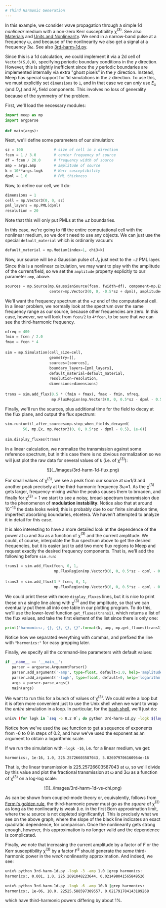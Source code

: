 ```yaml
---
# Third Harmonic Generation
---
```


In this example, we consider wave propagation through a simple 1d *nonlinear* medium with a non-zero Kerr susceptibility χ$^{(3)}$. See also [Materials](../Materials.md#nonlinearity) and [Units and Nonlinearity](../Units_and_Nonlinearity.md). We send in a narrow-band pulse at a frequency ω, and because of the nonlinearity we also get a signal at a frequency 3ω. See also [3rd-harm-1d.py](https://github.com/stevengj/meep/blob/master/python/examples/3rd-harm-1d.py).

Since this is a 1d calculation, we could implement it via a 2d cell of `Vector3(S,0,0)`, specifying periodic boundary conditions in the $y$ direction. However, this is slightly inefficient since the $y$ periodic boundaries are implemented internally via extra "ghost pixels" in the $y$ direction. Instead, Meep has special support for 1d simulations in the $z$ direction. To use this, we must explicitly set `dimensions` to `1`, and in that case we can *only* use $E_x$ (and $D_x$) and $H_y$ field components. This involves no loss of generality because of the symmetry of the problem.

First, we'll load the necessary modules:

```py
import meep as mp
import argparse

def main(args):
```

Next, we'll define some parameters of our simulation:

```py
sz = 100              # size of cell in z direction
fcen = 1 / 3.0        # center frequency of source
df = fcen / 20.0      # frequency width of source
amp = args.amp        # amplitude of source
k = 10**args.logk     # Kerr susceptibility
dpml = 1.0            # PML thickness
```

Now, to define our cell, we'll do:

```py
dimensions = 1
cell = mp.Vector3(0, 0, sz)
pml_layers = mp.PML(dpml)
resolution = 20
```

Note that this will only put PMLs at the $\pm z$ boundaries.

In this case, we're going to fill the entire computational cell with the nonlinear medium, so we don't need to use any objects. We can just use the special `default_material` which is ordinarily vacuum:

```py
default_material = mp.Medium(index=1, chi3=k)
```

Now, our source will be a Gaussian pulse of $J_x$ just next to the $-z$ PML layer. Since this is a nonlinear calculation, we may want to play with the amplitude of the current/field, so we set the `amplitude` property explicitly to our parameter `amp`, above.

```py
sources = mp.Source(mp.GaussianSource(fcen, fwidth=df), component=mp.Ex,
                    center=mp.Vector3(0, 0, -0.5*sz + dpml), amplitude=amp)
```

We'll want the frequency spectrum at the $+z$ end of the computational cell. In a linear problem, we normally look at the spectrum over the same frequency range as our source, because other frequencies are zero. In this case, however, we will look from `fcen/2` to `4*fcen`, to be sure that we can see the third-harmonic frequency.

```py
nfreq = 400
fmin = fcen / 2.0
fmax = fcen * 4

sim = mp.Simulation(cell_size=cell,
                    geometry=[],
                    sources=[sources],
                    boundary_layers=[pml_layers],
                    default_material=default_material,
                    resolution=resolution,
                    dimensions=dimensions)

trans = sim.add_flux(0.5 * (fmin + fmax), fmax - fmin, nfreq,
                     mp.FluxRegion(mp.Vector3(0, 0, 0.5*sz - dpml - 0.5)))
```

Finally, we'll run the sources, plus additional time for the field to decay at the flux plane, and output the flux spectrum:

```py
sim.run(until_after_sources=mp.stop_when_fields_decayed(
        50, mp.Ex, mp.Vector3(0, 0, 0.5*sz - dpml - 0.5), 1e-6))

sim.display_fluxes(trans)
```

In a linear calculation, we normalize the transmission against some reference spectrum, but in this case there is no obvious normalization so we will just plot the raw data for several values of `k` (i.e. of χ$^{(3)}$):

<center>
![](../images/3rd-harm-1d-flux.png)
</center>

For small values of χ$^{(3)}$, we see a peak from our source at ω=1/3 and another peak precisely at the third-harmonic frequency 3ω=1. As the χ$^{(3)}$ gets larger, frequency-mixing *within* the peaks causes them to broaden, and finally for χ$^{(3)}=1$ we start to see a noisy, broad-spectrum transmission due to the phenomenon of **modulation instability**. Notice also that at around $10^{-13}$ the data looks weird; this is probably due to our finite simulation time, imperfect absorbing boundaries, etcetera. We haven't attempted to analyze it in detail for this case.

It is also interesting to have a more detailed look at the dependence of the power at ω and 3ω as a function of χ$^{(3)}$ and the current amplitude. We could, of course, interpolate the flux spectrum above to get the desired frequencies, but it is easier just to add two more flux regions to Meep and request exactly the desired frequency components. That is, we'll add the following before `sim.run`:

```py
trans1 = sim.add_flux(fcen, 0, 1,
                      mp.FluxRegion(mp.Vector3(0, 0, 0.5*sz - dpml - 0.5)))

trans3 = sim.add_flux(3 * fcen, 0, 1,
                      mp.FluxRegion(mp.Vector3(0, 0, 0.5*sz - dpml - 0.5)))
```

We could print these with more `display_fluxes` lines, but it is nice to print these on a single line along with χ$^{(3)}$ and the amplitude, so that we can eventually put them all into one table in our plotting program. To do this, we'll use the lower-level function `get_fluxes(trans1)`, which returns a list of the flux values, and take the first element of the list since there is only one:

```py
print("harmonics:, {}, {}, {}, {}".format(k, amp, mp.get_fluxes(trans1)[0], mp.get_fluxes(trans3)[0]))
```

Notice how we separated everything with commas, and prefixed the line with `"harmonics:"` for easy grepping later.

Finally, we specify all the command-line parameters with default values:

```py
if __name__ == '__main__':
   parser = argparse.ArgumentParser()
   parser.add_argument('-amp', type=float, default=1.0, help='amplitude of source')
   parser.add_argument('-logk', type=float, default=0, help='logarithm of Kerr susceptibility')
   args = parser.parse_args()
   main(args)
```

We want to run this for a bunch of values of χ$^{(3)}$. We could write a loop but it is often more convenient just to use the Unix shell when we want to wrap the *entire* simulation in a loop. In particular, for the [bash shell](https://en.wikipedia.org/wiki/Bash_(Unix_shell)), we'll just do:

```sh
unix% (for logk in `seq -6 0.2 0`; do python 3rd-harm-1d.py -logk ${logk} |grep harmonics:; done) | tee harmonics.dat
```

Notice how we've used the `seq` function to get a sequence of exponents from -6 to 0 in steps of 0.2, and how we've used the exponent as an argument to obtain a logarithmic scale.

If we run the simulation with `-logk -16`, i.e. for a linear medium, we get:

```
harmonics:, 1e-16, 1.0, 225.25726603587043, 5.026979706160964e-16
```

That is, the linear transmission is 225.25726603587043 at ω, so we'll divide by this value and plot the fractional transmission at ω and 3ω as a function of χ$^{(3)}$ on a log-log scale:

<center>
![](../images/3rd-harm-1d-vs-chi.png)
</center>

As can be shown from coupled-mode theory or, equivalently, follows from [Fermi's golden rule](https://en.wikipedia.org/wiki/Fermi's_golden_rule), the third-harmonic power must go as the *square* of χ$^{(3)}$ as long as the nonlinearity is weak (i.e. in the first Born approximation limit, where the ω source is not depleted significantly). This is precisely what we see on the above graph, where the slope of the black line indicates an exact quadratic dependence, for comparison. Once the nonlinearity gets strong enough, however, this approximation is no longer valid and the dependence is complicated.

Finally, we note that increasing the current amplitude by a factor of $F$ or the Kerr susceptibility χ$^{(3)}$ by a factor $F^3$ should generate the *same* third-harmonic power in the *weak* nonlinearity approximation. And indeed, we see:

```sh
unix% python 3rd-harm-1d.py -logk -3 -amp 1.0 |grep harmonics:
harmonics:, 0.001, 1.0, 225.2091048223644, 0.021498041565849526
```

```sh
unix% python 3rd-harm-1d.py -logk -6 -amp 10.0 |grep harmonics:
harmonics:, 1e-06, 10.0, 22525.588597389557, 0.021791784143189268
```

which have third-harmonic powers differing by about 1%.
